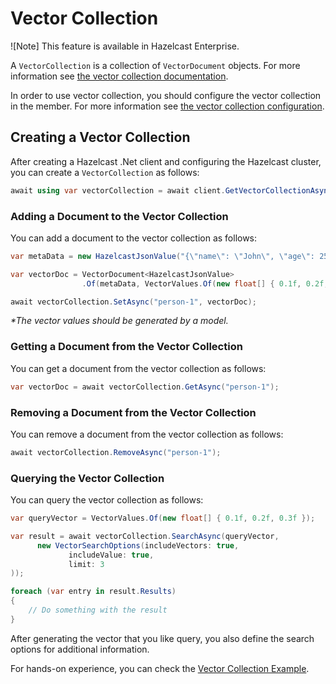 # Vector Collection

![Note] This feature is available in Hazelcast Enterprise.

A `VectorCollection` is a collection of `VectorDocument` objects. For more information see
[the vector collection documentation](https://docs.hazelcast.com/hazelcast/latest/data-structures/vector-collections#hide-nav).

In order to use vector collection, you should configure the vector collection in the member. For more information see
[the vector collection configuration](https://docs.hazelcast.com/hazelcast/latest/data-structures/vector-collections#configuration).


## Creating a Vector Collection

After creating a Hazelcast .Net client and configuring the Hazelcast cluster, you can create a `VectorCollection` as follows:

```csharp
await using var vectorCollection = await client.GetVectorCollectionAsync<string, HazelcastJsonValue>("vector-example");
```

### Adding a Document to the Vector Collection

You can add a document to the vector collection as follows:

```csharp
var metaData = new HazelcastJsonValue("{\"name\": \"John\", \"age\": 25}");

var vectorDoc = VectorDocument<HazelcastJsonValue>
                .Of(metaData, VectorValues.Of(new float[] { 0.1f, 0.2f, 0.3f }));

await vectorCollection.SetAsync("person-1", vectorDoc);
```

_*The vector values should be generated by a model._ 

### Getting a Document from the Vector Collection

You can get a document from the vector collection as follows:

```csharp
var vectorDoc = await vectorCollection.GetAsync("person-1");
```

### Removing a Document from the Vector Collection

You can remove a document from the vector collection as follows:

```csharp
await vectorCollection.RemoveAsync("person-1");
```

### Querying the Vector Collection

You can query the vector collection as follows:

```csharp
var queryVector = VectorValues.Of(new float[] { 0.1f, 0.2f, 0.3f });

var result = await vectorCollection.SearchAsync(queryVector,
      new VectorSearchOptions(includeVectors: true,
             includeValue: true,
             limit: 3
));

foreach (var entry in result.Results)
{
    // Do something with the result
}
```

After generating the vector that you like query, you also define the search options for additional information.


For hands-on experience, you can check the [Vector Collection Example](https://github.com/hazelcast/hazelcast-csharp-client/blob/master/src/Hazelcast.Net.Examples/DistributedObjects/VectorCollectionExample.cs).